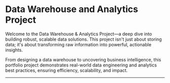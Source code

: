 # Data Warehouse and Analytics Project

Welcome to the Data Warehouse & Analytics Project—a deep dive into building robust, scalable data solutions. This project isn't just about storing data; it's about transforming raw information into powerful, actionable insights.

From designing a data warehouse to uncovering business intelligence, this portfolio project demonstrates real-world data engineering and analytics best practices, ensuring efficiency, scalability, and impact.

---



